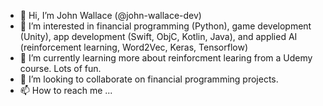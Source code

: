 - 👋 Hi, I’m John Wallace (@john-wallace-dev)
- 👀 I’m interested in financial programming (Python), game development (Unity), app development (Swift, ObjC, Kotlin, Java), and applied AI (reinforcement learning, Word2Vec, Keras, Tensorflow)
- 🌱 I’m currently learning more about reinforcment learing from a Udemy course. Lots of fun.
- 💞️ I’m looking to collaborate on financial programming projects.
- 📫 How to reach me ...

<!---
john-wallace-dev/john-wallace-dev is a ✨ special ✨ repository because its `README.md` (this file) appears on your GitHub profile.
You can click the Preview link to take a look at your changes.
--->
